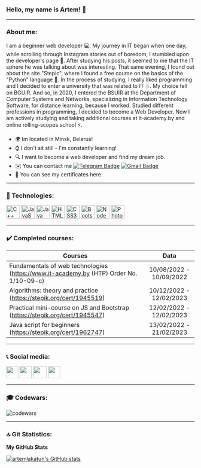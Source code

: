 ### Hello, my name is Artem! 👋
___

### About me:
I am a beginner web developer 💻. My journey in IT began when one day, while scrolling through Instagram stories out of boredom, I stumbled upon the developer's page 📱. After studying his posts, it seemed to me that the IT sphere he was talking about was interesting.
That same evening, I found out about the site "Stepic", where I found a free course on the basics of the "Python" language 🐍. In the process of studying, I really liked programming and I decided to enter a university that was related to IT 💥. My choice
fell on BGUIR. And so, in 2020, I entered the BSUIR at the Department of Computer Systems and Networks, specializing in Information Technology Software, for distance learning, because I worked. Studied different professions
in programming, I decided to become a Web Developer. Now I am actively studying and taking additional courses at it-academy.by and online rolling-scopes school ⚡.

* 🌍 Im located in Minsk, Belarus!
* ⌚ I don't sit still - I'm constantly learning!
* 🔍 I want to become a web developer and find my dream job.
* ✉️ You can contact me [![Telegram Badge](https://img.shields.io/badge/-ArtemLakatun-blue?style=flat&logo=Telegram&logoColor=white)](https://t.me/artem_lakatun) [![Gmail Badge](https://img.shields.io/badge/-Gmail-green?style=flat&logo=Gmail&logoColor=white)](mailto:alakatuni@mail.ru)
* 📰 You can see my certificates here.
___
### 🔧 Technologies:
<p align="left">
<a href="https://docs.microsoft.com/en-us/cpp/?view=msvc-170" target="_blank" rel="noreferrer"><img src="https://raw.githubusercontent.com/danielcranney/readme-generator/main/public/icons/skills/cplusplus-colored.svg" width="36" height="36" alt="C++" /></a>
<a href="https://developer.mozilla.org/en-US/docs/Web/JavaScript" target="_blank" rel="noreferrer"><img src="https://raw.githubusercontent.com/danielcranney/readme-generator/main/public/icons/skills/javascript-colored.svg" width="36" height="36" alt="JavaScript" /></a>
<a href="https://www.oracle.com/java/" target="_blank" rel="noreferrer"><img src="https://raw.githubusercontent.com/danielcranney/readme-generator/main/public/icons/skills/java-colored.svg" width="36" height="36" alt="Java" /></a>
<a href="https://developer.mozilla.org/en-US/docs/Glossary/HTML5" target="_blank" rel="noreferrer"><img src="https://raw.githubusercontent.com/danielcranney/readme-generator/main/public/icons/skills/html5-colored.svg" width="36" height="36" alt="HTML5" /></a>
<a href="https://www.w3.org/TR/CSS/#css" target="_blank" rel="noreferrer"><img src="https://raw.githubusercontent.com/danielcranney/readme-generator/main/public/icons/skills/css3-colored.svg" width="36" height="36" alt="CSS3" /></a>
<a href="https://getbootstrap.com/" target="_blank" rel="noreferrer"><img src="https://raw.githubusercontent.com/danielcranney/readme-generator/main/public/icons/skills/bootstrap-colored.svg" width="36" height="36" alt="Bootstrap" /></a>
<a href="https://nodejs.org/en/" target="_blank" rel="noreferrer"><img src="https://raw.githubusercontent.com/danielcranney/readme-generator/main/public/icons/skills/nodejs-colored.svg" width="36" height="36" alt="NodeJS" /></a>
<a href="https://www.adobe.com/uk/products/photoshop.html" target="_blank" rel="noreferrer"><img src="https://raw.githubusercontent.com/danielcranney/readme-generator/main/public/icons/skills/photoshop-colored.svg" width="36" height="36" alt="Photoshop" /></a></p>


___
### ✔️ Completed courses:
| Courses                                                                                |          Data           |
|----------------------------------------------------------------------------------------|:-----------------------:|
| Fundamentals of web technologies (https://www.it-academy.by (HTP) Order No. 1/10-09-c) | 10/08/2022 - 10/09/2022 |
| Algorithms: theory and practice (https://stepik.org/cert/1945519)                      | 10/12/2022 - 12/02/2023 |
| Practical mini-course on JS and Bootstrap (https://stepik.org/cert/1945547)            | 12/02/2022 - 12/02/2023 |
| Java script for beginners (https://stepik.org/cert/1962747)                            | 13/02/2022 - 21/02/2023 |

___
### 📞 Social media:
<p align="left"> <a href="https://discord.com/users/artem_lakatun#5058" target="_blank" rel="noreferrer"><img src="https://raw.githubusercontent.com/danielcranney/readme-generator/main/public/icons/socials/discord.svg" width="32" height="32" /></a> <a href="https://www.github.com/artemlakatun" target="_blank" rel="noreferrer">
<img src="https://raw.githubusercontent.com/danielcranney/readme-generator/main/public/icons/socials/github.svg" width="32" height="32" /></a> <a href="http://www.instagram.com/artem_lakatun" target="_blank" rel="noreferrer"><img src="https://raw.githubusercontent.com/danielcranney/readme-generator/main/public/icons/socials/instagram.svg"
width="36" height="32" /></a> <a href="https://www.linkedin.com/in/artemlakatun" target="_blank" rel="noreferrer"><img src="https://raw.githubusercontent.com/danielcranney/readme-generator/main/public/icons/socials/linkedin.svg" width="32" height="32" /></a></p>

___
### 🎓 Codewars:
![codewars](https://www.codewars.com/users/artemlakatun/badges/large)
___
### 🔝 Git Statistics:
<b>My GitHub Stats</b>

<a href="http://www.github.com/artemlakatun"><img src="https://github-readme-stats.vercel.app/api?username=artemlakatun&show_icons=true&hide=stars,&count_private=true&title_color=0891b2&text_color=ffffff&icon_color=0891b2&bg_color=1c1917&hide_border=true&show_icons=true" alt="artemlakatun's GitHub stats" /></a>

